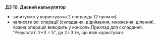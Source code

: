 **ДЗ 10. Дивний калькулятор**

* запитуємо у користувача 2 операнда (2 промти).
* написати всі операції (складання, віднімання, множення, ділення). 
Кожна операція виводить у консоль Приклад для складання: "Результат: 2+3 = 5", де 2 і 3 те, що ввів користувач.